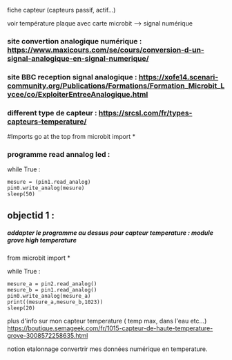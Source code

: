 fiche capteur (capteurs passif, actif...)

voir température plaque avec carte microbit -->  signal numérique

### site convertion analogique numérique :  https://www.maxicours.com/se/cours/conversion-d-un-signal-analogique-en-signal-numerique/

### site BBC reception signal analogique :   https://xofe14.scenari-community.org/Publications/Formations/Formation_Microbit_Lycee/co/ExploiterEntreeAnalogique.html

### different type de capteur : https://srcsl.com/fr/types-capteurs-temperature/

#Imports go at the top
from microbit import *




### programme read annalog led :
while True :
    
    mesure = (pin1.read_analog)
    pin0.write_analog(mesure)
    sleep(50)

## objectid 1 :
##### addapter le programme au dessus pour capteur temperature : module grove high temperature

from microbit import *

while True :
    
    mesure_a = pin2.read_analog()
    mesure_b = pin1.read_analog()
    pin0.write_analog(mesure_a)
    print((mesure_a,mesure_b,1023))
    sleep(20)


plus d'info sur mon capteur temperature ( temp max, dans l'eau etc...)
https://boutique.semageek.com/fr/1015-capteur-de-haute-temperature-grove-3008572258635.html

notion etalonnage convertrir mes données numérique en temperature.
